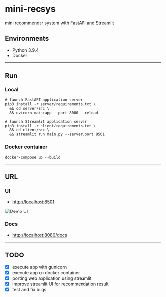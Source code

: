 # mini-recsys
mini recommender system with FastAPI and Streamlit

## Environments
- Python 3.9.4
- Docker

---
## Run
### Local
```shell
# launch FastAPI application server
pip3 install -r server/requirements.txt \
  && cd server/src \
  && uvicorn main:app --port 8080 --reload
```
```shell
# launch Streamlit application server
pip3 install -r client/requirements.txt \
  && cd client/src \
  && streamlit run main.py --server.port 8501
```

### Docker container
```shell
docker-compose up --build
```
---
## URL
### UI
- [http://localhost:8501](http://localhost:8501)

![Demo UI](https://github.com/ivoryRabbit/mini-recsys/assets/30110145/a3e6c4a8-4bc6-46c2-a107-3c04221acbd5)

### Docs
- [http://localhost:8080/docs](http://localhost:8080/docs)

---
## TODO
- [x] execute app with gunicorn
- [x] execute app on docker container
- [x] porting web application using streamlit 
- [x] improve streamlit UI for recommendation result
- [x] test and fix bugs